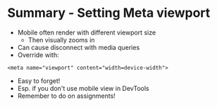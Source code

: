 # Summary - Setting Meta viewport

- Mobile often render with different viewport size
  - Then visually zooms in
- Can cause disconnect with media queries
- Override with:

```
<meta name="viewport" content="width=device-width">
```
- Easy to forget!
- Esp. if you don't use mobile view in DevTools
- Remember to do on assignments!
